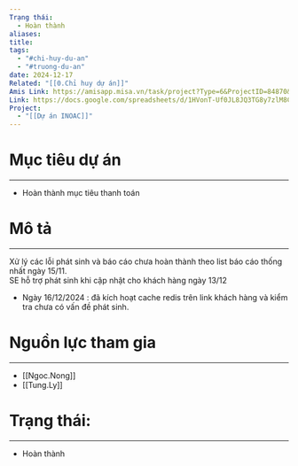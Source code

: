 ```yaml
---
Trạng thái:
  - Hoàn thành
aliases: 
title: 
tags:
  - "#chi-huy-du-an"
  - "#truong-du-an"
date: 2024-12-17
Related: "[[0.Chỉ huy dự án]]"
Amis Link: https://amisapp.misa.vn/task/project?Type=6&ProjectID=84870&DepartmentID=62436
Link: https://docs.google.com/spreadsheets/d/1HVonT-Uf0JL8JQ3TG8y7zlM8CnDK-cjFH6eJEacA3LM/edit?gid=1446485782#gid=1446485782
Project:
  - "[[Dự án INOAC]]"
---
```

# Mục tiêu dự án
---

- Hoàn thành mục tiêu thanh toán

# Mô tả
---

Xử lý các lỗi phát sinh và báo cáo chưa hoàn thành theo list báo cáo thống nhất ngày 15/11.  
SE hỗ trợ phát sinh khi cập nhật cho khách hàng ngày 13/12  
- Ngày 16/12/2024 : đã kích hoạt cache redis trên link khách hàng và kiểm tra chưa có vấn đề phát sinh.

# Nguồn lực tham gia
---

- [[Ngoc.Nong]]
- [[Tung.Ly]]

# Trạng thái:
---

- Hoàn thành

